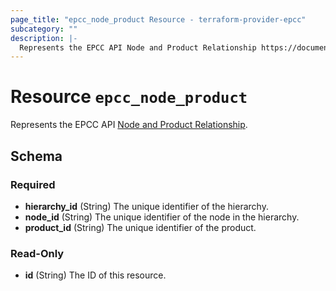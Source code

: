 ```yaml
---
page_title: "epcc_node_product Resource - terraform-provider-epcc"
subcategory: ""
description: |-
  Represents the EPCC API Node and Product Relationship https://documentation.elasticpath.com/commerce-cloud/docs/api/pcm/hierarchies/relationships/create-node-product-relationships.html.
---
```


# Resource `epcc_node_product`

Represents the EPCC API [Node and Product Relationship](https://documentation.elasticpath.com/commerce-cloud/docs/api/pcm/hierarchies/relationships/create-node-product-relationships.html).



<!-- schema generated by tfplugindocs -->
## Schema

### Required

- **hierarchy_id** (String) The unique identifier of the hierarchy.
- **node_id** (String) The unique identifier of the node in the hierarchy.
- **product_id** (String) The unique identifier of the product.

### Read-Only

- **id** (String) The ID of this resource.

